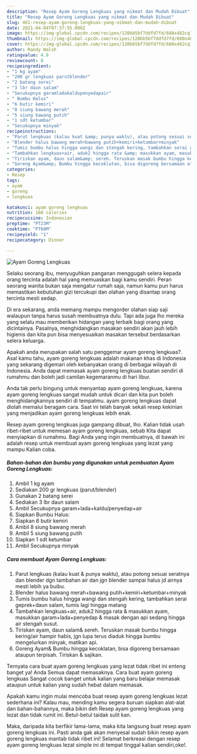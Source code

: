 ```yaml
---
description: "Resep Ayam Goreng Lengkuas yang nikmat dan Mudah Dibuat"
title: "Resep Ayam Goreng Lengkuas yang nikmat dan Mudah Dibuat"
slug: 461-resep-ayam-goreng-lengkuas-yang-nikmat-dan-mudah-dibuat
date: 2021-04-04T07:37:55.098Z
image: https://img-global.cpcdn.com/recipes/120bb5bf7ddfd7fd/680x482cq70/ayam-goreng-lengkuas-foto-resep-utama.jpg
thumbnail: https://img-global.cpcdn.com/recipes/120bb5bf7ddfd7fd/680x482cq70/ayam-goreng-lengkuas-foto-resep-utama.jpg
cover: https://img-global.cpcdn.com/recipes/120bb5bf7ddfd7fd/680x482cq70/ayam-goreng-lengkuas-foto-resep-utama.jpg
author: Randy Walsh
ratingvalue: 4.8
reviewcount: 8
recipeingredient:
- "1 kg ayam"
- "200 gr lengkuas parutblender"
- "2 batang serei"
- "3 lbr daun salam"
- "Secukupnya garamladakaldupenyedapair"
- " Bumbu Halus"
- "6 butir kemiri"
- "8 siung bawang merah"
- "5 siung bawang putih"
- "1 sdt ketumbar"
- "Secukupnya minyak"
recipeinstructions:
- "Parut lengkuas (kalau kuat &amp; punya waktu), atau potong sesuai seratnya dan blender dgn tambahan air dan jgn blender sampai halus jd airnya mesti lebih ya buibu."
- "Blender halus bawang merah+bawang putih+kemiri+ketumbar+minyak"
- "Tumis bumbu halus hingga wangi dan stengah kering, tambahkan serai geprek+daun salam, tumis lagi hingga matang"
- "Tambahkan lengkuas+air, aduk2 hingga rata &amp; masukkan ayam, masukkan garam+lada+penyedap &amp; masak dengan api sedang hingga air stengah susut."
- "Tiriskan ayam, daun salam&amp; sereh. Teruskan masak bumbu hingga kering/air hampir habis, jgn lupa terus diaduk hingga bumbu mengelurkan minyak, matikan api."
- "Goreng Ayam&amp; Bumbu hingga kecoklatan, bisa digoreng bersamaan ataupun terpisah. Tiriskan &amp; sajikan."
categories:
- Resep
tags:
- ayam
- goreng
- lengkuas

katakunci: ayam goreng lengkuas 
nutrition: 168 calories
recipecuisine: Indonesian
preptime: "PT23M"
cooktime: "PT60M"
recipeyield: "1"
recipecategory: Dinner

---
```



![Ayam Goreng Lengkuas](https://img-global.cpcdn.com/recipes/120bb5bf7ddfd7fd/680x482cq70/ayam-goreng-lengkuas-foto-resep-utama.jpg)

Selaku seorang ibu, menyuguhkan panganan menggugah selera kepada orang tercinta adalah hal yang memuaskan bagi kamu sendiri. Peran seorang  wanita bukan saja mengatur rumah saja, namun kamu pun harus memastikan kebutuhan gizi tercukupi dan olahan yang disantap orang tercinta mesti sedap.

Di era  sekarang, anda memang mampu mengorder olahan siap saji walaupun tanpa harus susah membuatnya dulu. Tapi ada juga lho mereka yang selalu mau memberikan hidangan yang terbaik bagi orang yang dicintainya. Pasalnya, menghidangkan masakan sendiri akan jauh lebih higienis dan kita pun bisa menyesuaikan masakan tersebut berdasarkan selera keluarga. 



Apakah anda merupakan salah satu penggemar ayam goreng lengkuas?. Asal kamu tahu, ayam goreng lengkuas adalah makanan khas di Indonesia yang sekarang digemari oleh kebanyakan orang di berbagai wilayah di Indonesia. Anda dapat memasak ayam goreng lengkuas buatan sendiri di rumahmu dan boleh jadi camilan kegemaranmu di hari libur.

Anda tak perlu bingung untuk menyantap ayam goreng lengkuas, karena ayam goreng lengkuas sangat mudah untuk dicari dan kita pun boleh menghidangkannya sendiri di tempatmu. ayam goreng lengkuas dapat diolah memalui beragam cara. Saat ini telah banyak sekali resep kekinian yang menjadikan ayam goreng lengkuas lebih enak.

Resep ayam goreng lengkuas juga gampang dibuat, lho. Kalian tidak usah ribet-ribet untuk memesan ayam goreng lengkuas, sebab Kita dapat menyiapkan di rumahmu. Bagi Anda yang ingin membuatnya, di bawah ini adalah resep untuk membuat ayam goreng lengkuas yang lezat yang mampu Kalian coba.

<!--inarticleads1-->

##### Bahan-bahan dan bumbu yang digunakan untuk pembuatan Ayam Goreng Lengkuas:

1. Ambil 1 kg ayam
1. Sediakan 200 gr lengkuas (parut/blender)
1. Gunakan 2 batang serei
1. Sediakan 3 lbr daun salam
1. Ambil Secukupnya garam+lada+kaldu/penyedap+air
1. Siapkan  Bumbu Halus:
1. Siapkan 6 butir kemiri
1. Ambil 8 siung bawang merah
1. Ambil 5 siung bawang putih
1. Siapkan 1 sdt ketumbar
1. Ambil Secukupnya minyak




<!--inarticleads2-->

##### Cara membuat Ayam Goreng Lengkuas:

1. Parut lengkuas (kalau kuat &amp; punya waktu), atau potong sesuai seratnya dan blender dgn tambahan air dan jgn blender sampai halus jd airnya mesti lebih ya buibu.
1. Blender halus bawang merah+bawang putih+kemiri+ketumbar+minyak
1. Tumis bumbu halus hingga wangi dan stengah kering, tambahkan serai geprek+daun salam, tumis lagi hingga matang
1. Tambahkan lengkuas+air, aduk2 hingga rata &amp; masukkan ayam, masukkan garam+lada+penyedap &amp; masak dengan api sedang hingga air stengah susut.
1. Tiriskan ayam, daun salam&amp; sereh. Teruskan masak bumbu hingga kering/air hampir habis, jgn lupa terus diaduk hingga bumbu mengelurkan minyak, matikan api.
1. Goreng Ayam&amp; Bumbu hingga kecoklatan, bisa digoreng bersamaan ataupun terpisah. Tiriskan &amp; sajikan.




Ternyata cara buat ayam goreng lengkuas yang lezat tidak ribet ini enteng banget ya! Anda Semua dapat memasaknya. Cara buat ayam goreng lengkuas Sangat cocok banget untuk kalian yang baru belajar memasak ataupun untuk kalian yang sudah hebat dalam memasak.

Apakah kamu ingin mulai mencoba buat resep ayam goreng lengkuas lezat sederhana ini? Kalau mau, mending kamu segera buruan siapkan alat-alat dan bahan-bahannya, maka bikin deh Resep ayam goreng lengkuas yang lezat dan tidak rumit ini. Betul-betul taidak sulit kan. 

Maka, daripada kita berfikir lama-lama, maka kita langsung buat resep ayam goreng lengkuas ini. Pasti anda gak akan menyesal sudah bikin resep ayam goreng lengkuas mantab tidak ribet ini! Selamat berkreasi dengan resep ayam goreng lengkuas lezat simple ini di tempat tinggal kalian sendiri,oke!.

